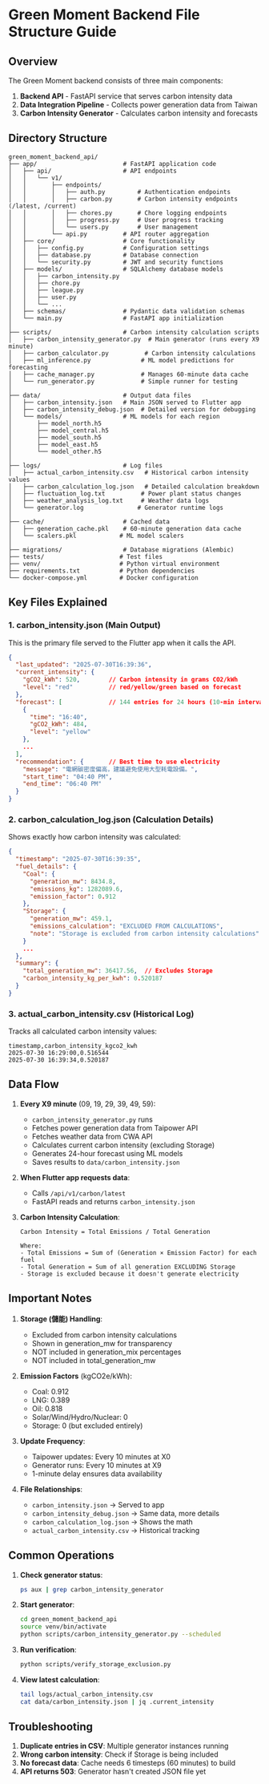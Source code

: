 # Green Moment Backend File Structure Guide

## Overview
The Green Moment backend consists of three main components:
1. **Backend API** - FastAPI service that serves carbon intensity data
2. **Data Integration Pipeline** - Collects power generation data from Taiwan
3. **Carbon Intensity Generator** - Calculates carbon intensity and forecasts

## Directory Structure

```
green_moment_backend_api/
├── app/                        # FastAPI application code
│   ├── api/                    # API endpoints
│   │   └── v1/
│   │       ├── endpoints/
│   │       │   ├── auth.py         # Authentication endpoints
│   │       │   ├── carbon.py       # Carbon intensity endpoints (/latest, /current)
│   │       │   ├── chores.py       # Chore logging endpoints
│   │       │   ├── progress.py     # User progress tracking
│   │       │   └── users.py        # User management
│   │       └── api.py          # API router aggregation
│   ├── core/                   # Core functionality
│   │   ├── config.py           # Configuration settings
│   │   ├── database.py         # Database connection
│   │   └── security.py         # JWT and security functions
│   ├── models/                 # SQLAlchemy database models
│   │   ├── carbon_intensity.py
│   │   ├── chore.py
│   │   ├── league.py
│   │   ├── user.py
│   │   └── ...
│   ├── schemas/                # Pydantic data validation schemas
│   └── main.py                 # FastAPI app initialization
│
├── scripts/                    # Carbon intensity calculation scripts
│   ├── carbon_intensity_generator.py  # Main generator (runs every X9 minute)
│   ├── carbon_calculator.py          # Carbon intensity calculations
│   ├── ml_inference.py              # ML model predictions for forecasting
│   ├── cache_manager.py             # Manages 60-minute data cache
│   └── run_generator.py             # Simple runner for testing
│
├── data/                       # Output data files
│   ├── carbon_intensity.json   # Main JSON served to Flutter app
│   ├── carbon_intensity_debug.json  # Detailed version for debugging
│   └── models/                 # ML models for each region
│       ├── model_north.h5
│       ├── model_central.h5
│       ├── model_south.h5
│       ├── model_east.h5
│       └── model_other.h5
│
├── logs/                       # Log files
│   ├── actual_carbon_intensity.csv   # Historical carbon intensity values
│   ├── carbon_calculation_log.json   # Detailed calculation breakdown
│   ├── fluctuation_log.txt          # Power plant status changes
│   ├── weather_analysis_log.txt     # Weather data logs
│   └── generator.log               # Generator runtime logs
│
├── cache/                      # Cached data
│   ├── generation_cache.pkl    # 60-minute generation data cache
│   └── scalers.pkl            # ML model scalers
│
├── migrations/                 # Database migrations (Alembic)
├── tests/                     # Test files
├── venv/                      # Python virtual environment
├── requirements.txt           # Python dependencies
└── docker-compose.yml         # Docker configuration
```

## Key Files Explained

### 1. **carbon_intensity.json** (Main Output)
This is the primary file served to the Flutter app when it calls the API.
```json
{
  "last_updated": "2025-07-30T16:39:36",
  "current_intensity": {
    "gCO2_kWh": 520,        // Carbon intensity in grams CO2/kWh
    "level": "red"          // red/yellow/green based on forecast
  },
  "forecast": [             // 144 entries for 24 hours (10-min intervals)
    {
      "time": "16:40",
      "gCO2_kWh": 484,
      "level": "yellow"
    },
    ...
  ],
  "recommendation": {       // Best time to use electricity
    "message": "電網碳密度偏高，建議避免使用大型耗電設備。",
    "start_time": "04:40 PM",
    "end_time": "06:40 PM"
  }
}
```

### 2. **carbon_calculation_log.json** (Calculation Details)
Shows exactly how carbon intensity was calculated:
```json
{
  "timestamp": "2025-07-30T16:39:35",
  "fuel_details": {
    "Coal": {
      "generation_mw": 8434.8,
      "emissions_kg": 1282089.6,
      "emission_factor": 0.912
    },
    "Storage": {
      "generation_mw": 459.1,
      "emissions_calculation": "EXCLUDED FROM CALCULATIONS",
      "note": "Storage is excluded from carbon intensity calculations"
    }
    ...
  },
  "summary": {
    "total_generation_mw": 36417.56,  // Excludes Storage
    "carbon_intensity_kg_per_kwh": 0.520187
  }
}
```

### 3. **actual_carbon_intensity.csv** (Historical Log)
Tracks all calculated carbon intensity values:
```csv
timestamp,carbon_intensity_kgco2_kwh
2025-07-30 16:29:00,0.516544
2025-07-30 16:39:34,0.520187
```

## Data Flow

1. **Every X9 minute** (09, 19, 29, 39, 49, 59):
   - `carbon_intensity_generator.py` runs
   - Fetches power generation data from Taipower API
   - Fetches weather data from CWA API
   - Calculates current carbon intensity (excluding Storage)
   - Generates 24-hour forecast using ML models
   - Saves results to `data/carbon_intensity.json`

2. **When Flutter app requests data**:
   - Calls `/api/v1/carbon/latest`
   - FastAPI reads and returns `carbon_intensity.json`

3. **Carbon Intensity Calculation**:
   ```
   Carbon Intensity = Total Emissions / Total Generation
   
   Where:
   - Total Emissions = Sum of (Generation × Emission Factor) for each fuel
   - Total Generation = Sum of all generation EXCLUDING Storage
   - Storage is excluded because it doesn't generate electricity
   ```

## Important Notes

1. **Storage (儲能) Handling**:
   - Excluded from carbon intensity calculations
   - Shown in generation_mw for transparency
   - NOT included in generation_mix percentages
   - NOT included in total_generation_mw

2. **Emission Factors** (kgCO2e/kWh):
   - Coal: 0.912
   - LNG: 0.389
   - Oil: 0.818
   - Solar/Wind/Hydro/Nuclear: 0
   - Storage: 0 (but excluded entirely)

3. **Update Frequency**:
   - Taipower updates: Every 10 minutes at X0
   - Generator runs: Every 10 minutes at X9
   - 1-minute delay ensures data availability

4. **File Relationships**:
   - `carbon_intensity.json` → Served to app
   - `carbon_intensity_debug.json` → Same data, more details
   - `carbon_calculation_log.json` → Shows the math
   - `actual_carbon_intensity.csv` → Historical tracking

## Common Operations

1. **Check generator status**:
   ```bash
   ps aux | grep carbon_intensity_generator
   ```

2. **Start generator**:
   ```bash
   cd green_moment_backend_api
   source venv/bin/activate
   python scripts/carbon_intensity_generator.py --scheduled
   ```

3. **Run verification**:
   ```bash
   python scripts/verify_storage_exclusion.py
   ```

4. **View latest calculation**:
   ```bash
   tail logs/actual_carbon_intensity.csv
   cat data/carbon_intensity.json | jq .current_intensity
   ```

## Troubleshooting

1. **Duplicate entries in CSV**: Multiple generator instances running
2. **Wrong carbon intensity**: Check if Storage is being included
3. **No forecast data**: Cache needs 6 timesteps (60 minutes) to build
4. **API returns 503**: Generator hasn't created JSON file yet